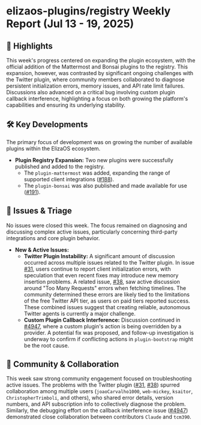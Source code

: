 # elizaos-plugins/registry Weekly Report (Jul 13 - 19, 2025)

## 🚀 Highlights
This week's progress centered on expanding the plugin ecosystem, with the official addition of the Mattermost and Bonsai plugins to the registry. This expansion, however, was contrasted by significant ongoing challenges with the Twitter plugin, where community members collaborated to diagnose persistent initialization errors, memory issues, and API rate limit failures. Discussions also advanced on a critical bug involving custom plugin callback interference, highlighting a focus on both growing the platform's capabilities and ensuring its underlying stability.

## 🛠️ Key Developments
The primary focus of development was on growing the number of available plugins within the ElizaOS ecosystem.

*   **Plugin Registry Expansion:** Two new plugins were successfully published and added to the registry.
    *   The `plugin-mattermost` was added, expanding the range of supported client integrations ([#188](https://github.com/elizaos-plugins/registry/pull/188)).
    *   The `plugin-bonsai` was also published and made available for use ([#191](https://github.com/elizaos-plugins/registry/pull/191)).

## 🐛 Issues & Triage
No issues were closed this week. The focus remained on diagnosing and discussing complex active issues, particularly concerning third-party integrations and core plugin behavior.

*   **New & Active Issues:**
    *   **Twitter Plugin Instability:** A significant amount of discussion occurred across multiple issues related to the Twitter plugin. In issue [#31](https://github.com/elizaos-plugins/registry/issues/31), users continue to report client initialization errors, with speculation that even recent fixes may introduce new memory insertion problems. A related issue, [#38](https://github.com/elizaos-plugins/registry/issues/38), saw active discussion around "Too Many Requests" errors when fetching timelines. The community determined these errors are likely tied to the limitations of the free Twitter API tier, as users on paid tiers reported success. These combined issues suggest that creating reliable, autonomous Twitter agents is currently a major challenge.
    *   **Custom Plugin Callback Interference:** Discussion continued in [#4947](https://github.com/elizaos-plugins/registry/issues/4947), where a custom plugin's action is being overridden by a provider. A potential fix was proposed, and follow-up investigation is underway to confirm if conflicting actions in `plugin-bootstrap` might be the root cause.

## 💬 Community & Collaboration
This week saw strong community engagement focused on troubleshooting active issues. The problems with the Twitter plugin ([#31](https://github.com/elizaos-plugins/registry/issues/31), [#38](https://github.com/elizaos-plugins/registry/issues/38)) spurred collaboration among multiple users (`joaoCarvalho1000`, `web-mickey`, `ksaitor`, `ChristopherTrimboli`, and others), who shared error details, version numbers, and API subscription info to collectively diagnose the problem. Similarly, the debugging effort on the callback interference issue ([#4947](https://github.com/elizaos-plugins/registry/issues/4947)) demonstrated close collaboration between contributors `Claude` and `tcm390`.